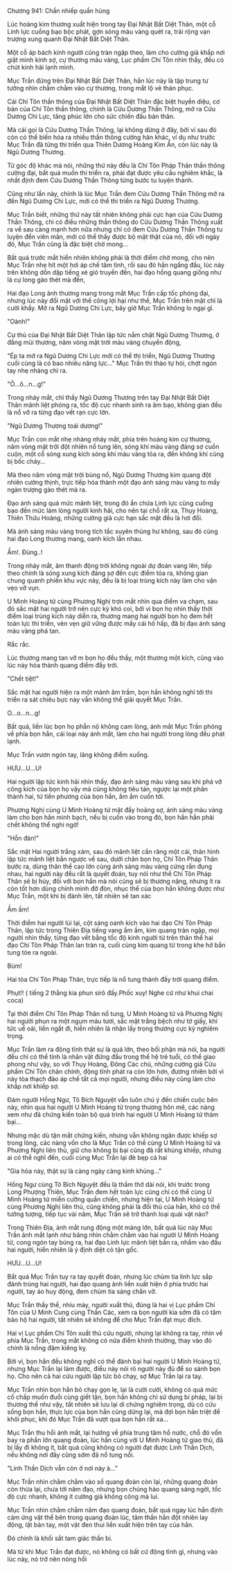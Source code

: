 




Chương 941: Chấn nhiếp quần hùng


Lúc hoàng kim thương xuất hiện trong tay Đại Nhật Bất Diệt Thân, một cỗ Linh lực cuồng bạo bộc phát, gợn sóng màu vàng quét ra, trải rộng vạn trượng xung quanh Đại Nhật Bất Diệt Thân.

Một cỗ áp bách kinh người cũng tràn ngập theo, làm cho cường giả khắp nơi giật mình kinh sợ, cự thương màu vàng, Lục phẩm Chí Tôn nhìn thấy, đều có chút kinh hãi lạnh mình.

Mục Trần đứng trên Đại Nhật Bất Diệt Thân, hắn lúc này là tập trung tư tưởng nhìn chằm chằm vào cự thương, trong mắt lộ vẻ thán phục.

Cái Chí Tôn thần thông của Đại Nhật Bất Diệt Thân đặc biệt huyền diệu, cơ bản của Chí Tôn thần thông, chính là Cửu Dương Thần Thông, mở ra Cửu Dương Chi Lực, tăng phúc lớn cho sức chiến đấu bản thân.

Mà cái gọi là Cửu Dương Thần Thông, lại không dừng ở đây, bởi vì sau đó còn có thể biến hóa ra nhiều thần thông cường hãn khác, ví dụ như trước Mục Trần đã từng thi triển qua Thiên Dương Hoàng Kim Ấn, còn lúc này là Ngũ Dương Thương.

Từ góc độ khác mà nói, những thứ này đều là Chí Tôn Pháp Thân thần thông cường đại, bất quá muốn thi triển ra, phải đạt được yêu cầu nghiêm khắc, là nhất định đem Cửu Dương Thần Thông từng bước tu luyện thành.

Cũng như lần này, chính là lúc Mục Trần đem Cửu Dương Thần Thông mở ra đến Ngũ Dương Chi Lực, mới có thể thi triển ra Ngũ Dương Thương.

Mục Trần biết, những thứ này tất nhiên không phải cực hạn của Cửu Dương Thần Thông, chỉ có điều những thần thông do Cửu Dương Thần Thông xuất ra về sau càng mạnh hơn nữa nhưng chỉ có đem Cửu Dương Thần Thông tu luyện đến viên mãn, mới có thể thấy được bộ mặt thật của nó, đối với ngày đó, Mục Trần cũng là đặc biệt chờ mong...

Bất quá trước mắt hiển nhiên không phải là thời điểm chờ mong, cho nên Mục Trần nhẹ hít một hơi áp chế tâm tình, rồi sau đó hắn ngẩng đầu, lúc này trên không dồn dập tiếng xé gió truyền đến, hai đạo hồng quang giống như là cự long gào thét mà đến,

Hai đạo Long ảnh thương mang trong mắt Mục Trần cấp tốc phóng đại, nhưng lúc này đối mặt với thế công lợi hại như thế, Mục Trần trên mặt chỉ là cười khẩy. Mở ra Ngũ Dương Chi Lực, bây giờ Mục Trần không lo ngại gì.

"Oành!"

Cự thủ của Đại Nhật Bất Diệt Thân lập tức nắm chặt Ngũ Dương Thương, ở đằng mũi thương, năm vòng mặt trời màu vàng chuyển động,

"Ép ta mở ra Ngũ Dương Chi Lực mới có thể thi triển, Ngũ Dương Thương cuối cùng là có bao nhiêu năng lực..." Mục Trần thì thào tự hỏi, chợt ngón tay nhẹ nhàng chỉ ra.

"Ô...ô...n...g!"

Trong nháy mắt, chỉ thấy Ngũ Dương Thương trên tay Đại Nhật Bất Diệt Thân mãnh liệt phóng ra, tốc độ cực nhanh sinh ra âm bạo, không gian đều là nổ vỡ ra từng đạo vết rạn cực lớn.

"Ngũ Dương Thương toái dương!"

Mục Trần con mắt nhẹ nhàng nháy mắt, phía trên hoàng kim cự thương, năm vòng mặt trời đột nhiên nổ tung lên, sóng khí màu vàng đáng sợ cuồn cuộn, một cỗ sóng xung kích sóng khí màu vàng tỏa ra, đến không khí cũng bị bốc cháy...

Mà theo năm vòng mặt trời bùng nổ, Ngũ Dương Thương kim quang đột nhiên cường thịnh, trực tiếp hóa thành một đạo ánh sáng màu vàng to mấy ngàn trượng gào thét mà ra.

Đạo ánh sáng quá mức mãnh liệt, trong đó ẩn chứa Linh lực cũng cuồng bạo đến mức làm lòng người kinh hãi, cho nên tại chỗ rất xa, Thụy Hoàng, Thiên Thứu Hoàng, những cường giả cực hạn sắc mặt đều là hơi đổi.

Mà ánh sáng màu vàng trong tích tắc xuyên thủng hư không, sau đó cùng hai đạo Long thương mang, oanh kích lẫn nhau.

Ầm!. Đùng..!

Trong nháy mắt, âm thanh động trời không ngoài dự đoán vang lên, tiếp theo chính là sóng xung kích đáng sợ đến cực điểm tỏa ra, không gian chung quanh phiến khu vực này, đều là bị loại trùng kích này làm cho vặn vẹo vỡ vụn.

U Minh Hoàng tử cùng Phương Nghị trợn mắt nhìn qua điểm va chạm, sau đó sắc mặt hai người trở nên cực kỳ khó coi, bởi vì bọn họ nhìn thấy thời điểm loại trùng kích này diễn ra, thương mang hai người bọn họ đem hết toàn lực thi triển, vẻn vẹn giữ vững được mấy cái hô hấp, đã bị đạo ánh sáng màu vàng phá tan.

Rắc rắc.

Lúc thương mang tan vỡ m bọn họ đều thấy, một thương một kích, cũng vào lúc này hóa thành quang điểm đầy trời.

"Chết tiệt!"

Sắc mặt hai người hiện ra một mảnh âm trầm, bọn hắn không nghĩ tới thi triển ra sát chiêu bực này vẫn không thể giải quyết Mục Trần.

O...o...n...g!

Bất quá, liền lúc bọn họ phẫn nộ không cam lòng, ánh mắt Mục Trần phóng về phía bọn hắn, cái loại này ánh mắt, làm cho hai người trong lòng đều phát lạnh.

Mục Trần vươn ngón tay, lăng không điểm xuống.

HƯU...U...U!

Hai người lập tức kinh hãi nhìn thấy, đạo ánh sáng màu vàng sau khi phá vỡ công kích của bọn họ vậy mà cũng không tiêu tán, ngược lại một phân thành hai, từ tiền phương của bọn hắn, ầm ầm cuốn tới.

Phương Nghị cùng U Minh Hoàng tử mặt đầy hoảng sợ, ánh sáng màu vàng làm cho bọn hắn minh bạch, nếu bị cuốn vào trong đó, bọn hắn hẳn phải chết không thể nghi ngờ!

"Hỗn đản!"

Sắc mặt Hai người trắng xám, sau đó mãnh liệt cắn răng một cái, thân hình lập tức mãnh liệt bắn ngược về sau, dưới chân bọn họ, Chí Tôn Pháp Thân bước ra, dùng thân thể cao lớn cùng ánh sáng màu vàng cứng rắn đụng nhau, hai người này đều rất là quyết đoán, tuy nói như thế Chí Tôn Pháp Thân sẽ bị hủy, đối với bọn hắn mà nói cũng sẽ bị thương nặng, nhưng ít ra còn tốt hơn dùng chính mình đỡ đòn, nhục thể của bọn hắn không được như Mục Trần, một khi bị đánh lên, tất nhiên sẽ tan xác

Ầm ầm!

Thời điểm hai người lùi lại, cột sáng oanh kích vào hai đạo Chí Tôn Pháp Thân, lập tức trong Thiên Địa tiếng vang ầm ầm, kim quang tràn ngập, mọi người nhìn thấy, từng đạo vết bằng tốc độ kinh người từ trên thân thể hai đạo Chí Tôn Pháp Thân lan tràn ra, cuối cùng kim quang từ trong khe hở bắn tung tóe ra ngoài.

Bùm!

Hai tòa Chí Tôn Pháp Thân, trực tiếp là nổ tung thành đầy trời quang điểm.

Phụt!! ( tiếng 2 thằng kia phun sirô đấy.Phốc xuy! Nghe cứ như khui chai coca)

Tại thời điểm Chí Tôn Pháp Thân nổ tung, U Minh Hoàng tử và Phương Nghị hai người phun ra một ngụm máu tươi, sắc mặt trắng bệch như tờ giấy, khí tức uể oải, liền ngất đi, hiển nhiên là nhận lấy trọng thương cực kỳ nghiêm trọng.

Mục Trần làm ra động tĩnh thật sự là quá lớn, theo bối phận mà nói, ba người đều chỉ có thể tính là nhân vật đứng đầu trong thế hệ trẻ tuổi, có thể giao phong như vậy, so với Thụy Hoàng, Đông Các chủ, những cường giả Cửu phẩm Chí Tôn chân chính, động tĩnh phát ra còn lớn hơn, đương nhiên bởi vì này tòa thạch đảo áp chế tất cả mọi người, nhưng điều này cũng làm cho khắp nơi khiếp sợ.

Đám người Hồng Ngư, Tô Bích Nguyệt vẫn luôn chú ý đến chiến cuộc bên này, nhìn qua hai người U Minh Hoàng tử trọng thương hôn mê, các nàng xem như đã chứng kiến toàn bộ quá trình hai người U Minh Hoàng tử thảm bại...

Nhưng mặc dù tận mắt chứng kiến, nhưng vẫn không ngăn được khiếp sợ trong lòng, các nàng vốn cho là Mục Trần có thể cùng U Minh Hoàng tử và Phương Nghị liên thủ, giữ cho không bị bại cũng đã rất khủng khiếp, nhưng ai có thể nghĩ đến, cuối cùng Mục Trần lại đè bẹp cả hai

"Gia hỏa này, thật sự là càng ngày càng kinh khủng..."

Hồng Ngư cùng Tô Bích Nguyệt đều là thầm thở dài nói, khi trước trong Long Phượng Thiên, Mục Trần đem hết toàn lực cũng chỉ có thể cùng U Minh Hoàng tử miễn cưỡng quần chiến, nhưng hiện tại, U Minh Hoàng tử cùng Phương Nghị liên thủ, cũng không phải là đối thủ của hắn, khó có thể tưởng tượng, tiếp tục vài năm, Mục Trần sẽ trở thành loại quái vật nào?

Trong Thiên Địa, ánh mắt rung động một mảng lớn, bất quá lúc này Mục Trần ánh mắt lạnh như băng nhìn chằm chằm vào hai người U Minh Hoàng tử, cong ngón tay búng ra, hai đạo Linh lực mãnh liệt bắn ra, nhắm vào đầu hai người, hiển nhiên là ý định diệt cỏ tận gốc.

HƯU...U...U!

Bất quá Mục Trần tuy ra tay quyết đoán, nhưng lúc chùm tia linh lực sắp đánh trúng hai người, hai đạo quang ảnh liền xuất hiện ở phía trước hai người, tay áo huy động, đem chùm tia sáng chấn vỡ.

Mục Trần thấy thế, nhíu mày, người xuất thủ, đúng là hai vị Lục phẩm Chí Tôn của U Minh Cung cùng Thần Các, xem ra bọn người kia sớm đã có tâm bảo hộ hai người, tất nhiên sẽ không để cho Mục Trần đạt mục đích.

Hai vị Lục phẩm Chí Tôn xuất thủ cứu người, nhưng lại không ra tay, nhìn về phía Mục Trần, trong mắt không có nửa điểm khinh thường, thay vào đó chính là nồng đậm kiêng kỵ.

Bởi vì, bọn hắn đều không nghĩ có thể đánh bại hai người U Minh Hoàng tử, nhưng Mục Trần lại làm được, điều này nói rõ người này đủ để so sánh bọn họ. Cho nên cả hai cứu người lập tức bỏ chạy, sợ Mục Trần lại ra tay.

Mục Trần nhìn bọn hắn bỏ chạy gọn lẹ, lại là cười cười, không có quá mức cố chấp muốn đuổi cùng giết tận, bọn hắn không chỉ sử dụng bí pháp, lại bị thương thế như vậy, tất nhiên sẽ lưu lại di chứng nghiêm trọng, dù có cứu sống bọn hắn, thực lực của bọn hắn cũng dừng lại, mà đợi bọn hắn triệt để khôi phục, khi đó Mục Trần đã vượt qua bọn hắn rất xa...

Mục Trần thu hồi ánh mắt, lại hướng về phía trung tâm hồ nước, chỗ đó vốn bay ra phần lớn quang đoàn, lúc hắn cùng với U Minh Hoàng tử giao thủ, đã bị lấy đi không ít, bất quá cũng không có người đạt được Linh Thần Dịch, nếu không nơi đây cũng sớm đã nổ tung nồi.

"Linh Thần Dịch vẫn còn ở nơi này à..."

Mục Trần nhìn chằm chằm vào số quang đoàn còn lại, những quang đoàn còn thừa lại, chưa tới năm đạo, nhưng bọn chúng hào quang sáng ngời, tốc độ cực nhanh, không ít cường giả không công mà lui.

Mục Trần nhìn chằm chằm năm đạo quang đoàn, bất quá ngay lúc hắn định cảm ứng vật thể bên trong quang đoàn lúc, tâm thần hắn đột nhiên lay động, lật bàn tay, một vật đen thui liền xuất hiện trên tay của hắn.

Đó chính là khối sắt tam giác thần bí.

Mà từ khi Mục Trần đạt được, nó không có bất cứ động tĩnh gì, nhưng vào lúc này, nó trở nên nóng hổi





